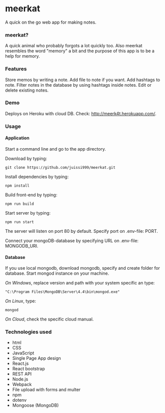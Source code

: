 # meerkat
A quick on the go web app for making notes.

### meerkat?

A quick animal who probably forgots a lot quickly too. Also meerkat resembles the word "memory" a bit and the purpose of this app is to be a help for memory.

### Features

Store memos by writing a note. Add file to note if you want. Add hashtags to note. Filter notes in the database by using hashtags inside notes. Edit or delete existing notes.

### Demo

Deploys on Heroku with cloud DB. Check: http://meerk4t.herokuapp.com/.

### Usage

#### Application

Start a command line and go to the app directory.

Download by typing:

`git clone https://github.com/juissi999/meerkat.git`

Install dependencies by typing:

`npm install`

Build front-end by typing:

`npm run build`

Start server by typing:

`npm run start`

The server will listen on port 80 by default. Specify port on .env-file: PORT.

Connect your mongoDB-database by specifying URL on .env-file: MONGODB_URI.

#### Database

If you use local mongodb, download mongodb, specify and create folder for database.
Start mongod instance on your machine.

*On Windows*, replace version and path with your system specific an type:

`"C:\Program Files\MongoDB\Server\4.4\bin\mongod.exe"`

*On Linux*, type:

`mongod`

*On Cloud*, check the specific cloud manual.

### Technologies used

* html
* CSS
* JavaScript
* Single Page App design
* React.js
* React bootstrap
* REST API
* Node.js
* Webpack
* File upload with forms and multer
* npm
* dotenv
* Mongoose (MongoDB)
